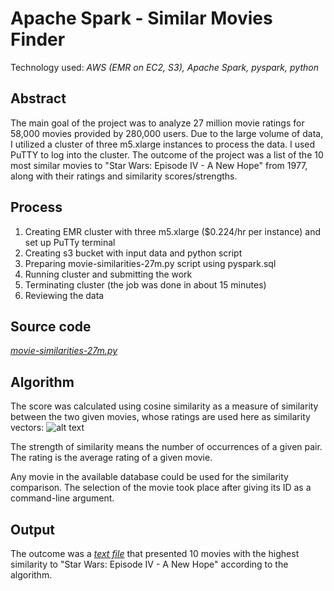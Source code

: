 # Apache Spark - Similar Movies Finder

Technology used: *AWS (EMR on EC2, S3), Apache Spark, pyspark, python*

## Abstract

The main goal of the project was to analyze 27 million movie ratings for 58,000 movies provided by 280,000 users.
Due to the large volume of data, I utilized a cluster of three m5.xlarge instances to process the data.
I used PuTTY to log into the cluster. The outcome of the project was a list of the 10 most similar
movies to "Star Wars: Episode IV - A New Hope" from 1977, along with their ratings and similarity scores/strengths.

## Process

1. Creating EMR cluster with three m5.xlarge ($0.224/hr per instance) and set up PuTTy terminal
2. Creating s3 bucket with input data and python script
3. Preparing movie-similarities-27m.py script using pyspark.sql
4. Running cluster and submitting the work
5. Terminating cluster (the job was done in about 15 minutes)
6. Reviewing the data


## Source code

[*movie-similarities-27m.py*](https://github.com/lucjankonopka/spark-movielens/blob/main/movie-similarities-27m.py)

## Algorithm

The score was calculated using cosine similarity as a measure of similarity between the two given movies, 
whose ratings are used here as similarity vectors:
![alt text](https://www.machinelearningplus.com/wp-content/uploads/2018/10/Cosine-Similarity-Formula-1.png)

The strength of similarity means the number of occurrences of a given pair. 
The rating is the average rating of a given movie.

Any movie in the available database could be used for the similarity comparison. 
The selection of the movie took place after giving its ID as a command-line argument.

## Output

The outcome was a
[*text file*](https://github.com/lucjankonopka/spark-movielens/blob/main/similar_movies.txt)
that presented 10 movies with the highest similarity to "Star Wars: Episode IV - A New Hope" according to the algorithm.
